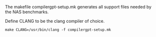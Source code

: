 The makefile compilergpt-setup.mk generates all support files needed by the NAS benchmarks.

Define CLANG to be the clang compiler of choice.

    make CLANG=/usr/bin/clang -f compilergpt-setup.mk


